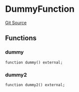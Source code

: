# DummyFunction
[Git Source](https://github.com/metacontract/mc/blob/7db22f6d7abc05705d21c7601fb406ca49c18557/src/devkit/test/dummy/DummyFunction.sol)


## Functions
### dummy


```solidity
function dummy() external;
```

### dummy2


```solidity
function dummy2() external;
```

